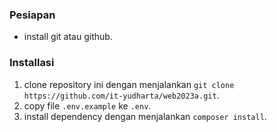 ### Pesiapan

- install git atau github.

### Installasi
1. clone repository ini dengan menjalankan `git clone https://github.com/it-yudharta/web2023a.git`.
2. copy file `.env.example` ke `.env`.
3. install dependency dengan menjalankan `composer install`.
